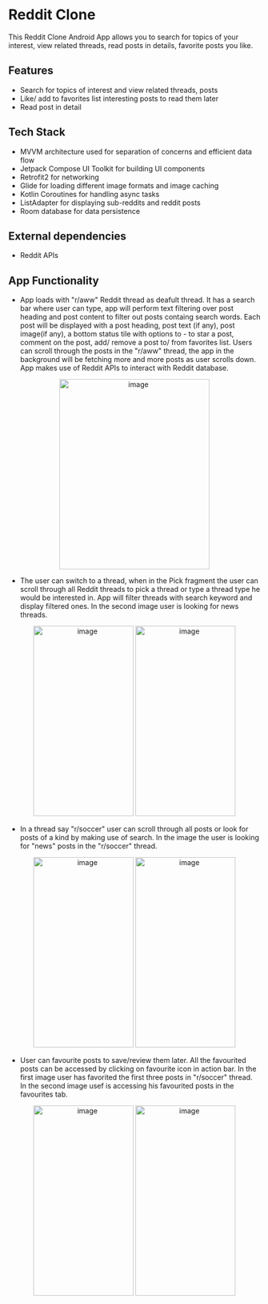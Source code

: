 # Reddit Clone
This Reddit Clone Android App allows you to search for topics of your interest, view related threads, read posts in details, favorite posts you like. 

## Features
* Search for topics of interest and view related threads, posts
* Like/ add to favorites list interesting posts to read them later
* Read post in detail

## Tech Stack
* MVVM architecture used for separation of concerns and efficient data flow
* Jetpack Compose UI Toolkit for building UI components
* Retrofit2 for networking
* Glide for loading different image formats and image caching
* Kotlin Coroutines for handling async tasks
* ListAdapter for displaying sub-reddits and reddit posts
* Room database for data persistence

## External dependencies
* Reddit APIs 

## App Functionality
* App loads with "r/aww" Reddit thread as deafult thread. It has a search bar where user can type, app will perform text filtering over post heading and post content to filter out posts containg search words. Each post will be displayed with a post heading, post text (if any), post image(if any), a bottom status tile with options to - to star a post, comment on the post, add/ remove a post to/ from favorites list. Users can scroll through the posts in the "r/aww" thread, the app in the background will be fetching more and more posts as user scrolls down. App makes use of Reddit APIs to interact with Reddit database. 
<p align="center">
  <img width="300" height="380" alt="image" src="https://user-images.githubusercontent.com/98439391/213943328-8fa32c30-31b1-45ad-b5eb-46049b589ad3.png">
</p>

* The user can switch to a thread, when in the Pick fragment the user can scroll through all Reddit threads to pick a thread or type a thread type he would be interested in. App will filter threads with search keyword and display filtered ones. In the second image user is looking for news threads.
<p align="center">
  <img width="200" height="380" alt="image" src="https://user-images.githubusercontent.com/98439391/213943377-b5060296-9c21-4d6a-89f2-8d75d2a3cec6.png">      <space>           </space>       
  <img width="200" height="380" alt="image" src="https://user-images.githubusercontent.com/98439391/213943385-88930c17-f243-4b31-a3f4-42db5c40d495.png">
</p>

* In a thread say "r/soccer" user can scroll through all posts or look for posts of a kind by making use of search. In the image the user is looking for "news" posts in the "r/soccer" thread.
<p align="center">
  <img width="200" height="380" alt="image" src="https://user-images.githubusercontent.com/98439391/213943389-97e6b552-2d75-4ed2-8fbe-cdfba88dcd8a.png">
  <img width="200" height="380" alt="image" src="https://user-images.githubusercontent.com/98439391/213943393-435ddfde-a643-481d-ba19-b30c5281e54a.png">
</p>

* User can favourite posts to save/review them later. All the favourited posts can be accessed by clicking on favourite icon in action bar. In the first image user has favorited the first three posts in "r/soccer" thread. In the second image usef is accessing his favourited posts in the favourites tab.
<p align="center">
  <img width="200" height="380" alt="image" src="https://user-images.githubusercontent.com/98439391/213943404-099a3e61-c6be-47b0-88de-a3f3c7e63d50.png">
  <img width="200" height="380" alt="image" src="https://user-images.githubusercontent.com/98439391/213943405-7984c059-7fbf-409c-9449-76823adcf7c1.png">
 </p>

